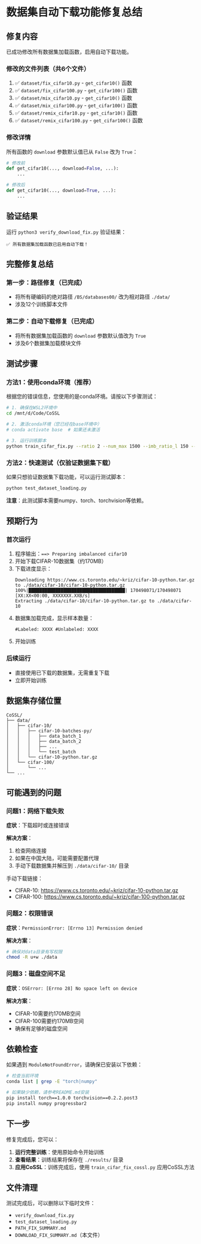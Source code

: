 # 数据集自动下载功能修复总结

## 修复内容

已成功修改所有数据集加载函数，启用自动下载功能。

### 修改的文件列表（共6个文件）

1. ✅ `dataset/fix_cifar10.py` - `get_cifar10()` 函数
2. ✅ `dataset/fix_cifar100.py` - `get_cifar100()` 函数
3. ✅ `dataset/mix_cifar10.py` - `get_cifar10()` 函数
4. ✅ `dataset/mix_cifar100.py` - `get_cifar100()` 函数
5. ✅ `dataset/remix_cifar10.py` - `get_cifar10()` 函数
6. ✅ `dataset/remix_cifar100.py` - `get_cifar100()` 函数

### 修改详情

所有函数的 `download` 参数默认值已从 `False` 改为 `True`：

```python
# 修改前
def get_cifar10(..., download=False, ...):
    ...

# 修改后
def get_cifar10(..., download=True, ...):
    ...
```

## 验证结果

运行 `python3 verify_download_fix.py` 验证结果：
```
✅ 所有数据集加载函数已启用自动下载！
```

## 完整修复总结

### 第一步：路径修复（已完成）
- 将所有硬编码的绝对路径 `/BS/databases00/` 改为相对路径 `./data/`
- 涉及12个训练脚本文件

### 第二步：自动下载修复（已完成）
- 将所有数据集加载函数的 `download` 参数默认值改为 `True`
- 涉及6个数据集加载模块文件

## 测试步骤

### 方法1：使用conda环境（推荐）

根据您的错误信息，您使用的是conda环境。请按以下步骤测试：

```bash
# 1. 确保在WSL2环境中
cd /mnt/d/Code/CoSSL

# 2. 激活conda环境（您已经在base环境中）
# conda activate base  # 如果还未激活

# 3. 运行训练脚本
python train_cifar_fix.py --ratio 2 --num_max 1500 --imb_ratio_l 150 --imb_ratio_u 150 --epoch 500 --val-iteration 500 --out ./results/cifar10/fixmatch/baseline/wrn28_N1500_r150_seed1 --manualSeed 1 --gpu 0
```

### 方法2：快速测试（仅验证数据集下载）

如果只想验证数据集下载功能，可以运行测试脚本：

```bash
python test_dataset_loading.py
```

**注意**：此测试脚本需要numpy、torch、torchvision等依赖。

## 预期行为

### 首次运行
1. 程序输出：`==> Preparing imbalanced cifar10`
2. 开始下载CIFAR-10数据集（约170MB）
3. 下载进度显示：
   ```
   Downloading https://www.cs.toronto.edu/~kriz/cifar-10-python.tar.gz to ./data/cifar-10/cifar-10-python.tar.gz
   100%|████████████████████████████████████| 170498071/170498071 [XX:XX<00:00, XXXXXXX.XXB/s]
   Extracting ./data/cifar-10/cifar-10-python.tar.gz to ./data/cifar-10
   ```
4. 数据集加载完成，显示样本数量：
   ```
   #Labeled: XXXX #Unlabeled: XXXX
   ```
5. 开始训练

### 后续运行
- 直接使用已下载的数据集，无需重复下载
- 立即开始训练

## 数据集存储位置

```
CoSSL/
├── data/
│   ├── cifar-10/
│   │   ├── cifar-10-batches-py/
│   │   │   ├── data_batch_1
│   │   │   ├── data_batch_2
│   │   │   ├── ...
│   │   │   └── test_batch
│   │   └── cifar-10-python.tar.gz
│   └── cifar-100/
│       └── ...
└── ...
```

## 可能遇到的问题

### 问题1：网络下载失败
**症状**：下载超时或连接错误

**解决方案**：
1. 检查网络连接
2. 如果在中国大陆，可能需要配置代理
3. 手动下载数据集并解压到 `./data/cifar-10/` 目录

手动下载链接：
- CIFAR-10: https://www.cs.toronto.edu/~kriz/cifar-10-python.tar.gz
- CIFAR-100: https://www.cs.toronto.edu/~kriz/cifar-100-python.tar.gz

### 问题2：权限错误
**症状**：`PermissionError: [Errno 13] Permission denied`

**解决方案**：
```bash
# 确保对data目录有写权限
chmod -R u+w ./data
```

### 问题3：磁盘空间不足
**症状**：`OSError: [Errno 28] No space left on device`

**解决方案**：
- CIFAR-10需要约170MB空间
- CIFAR-100需要约170MB空间
- 确保有足够的磁盘空间

## 依赖检查

如果遇到 `ModuleNotFoundError`，请确保已安装以下依赖：

```bash
# 检查当前环境
conda list | grep -E "torch|numpy"

# 如果缺少依赖，请参考README.md安装
pip install torch==1.0.0 torchvision==0.2.2.post3
pip install numpy progressbar2
```

## 下一步

修复完成后，您可以：

1. **运行完整训练**：使用原始命令开始训练
2. **查看结果**：训练结果将保存在 `./results/` 目录
3. **应用CoSSL**：训练完成后，使用 `train_cifar_fix_cossl.py` 应用CoSSL方法

## 文件清理

测试完成后，可以删除以下临时文件：
- `verify_download_fix.py`
- `test_dataset_loading.py`
- `PATH_FIX_SUMMARY.md`
- `DOWNLOAD_FIX_SUMMARY.md`（本文件）

